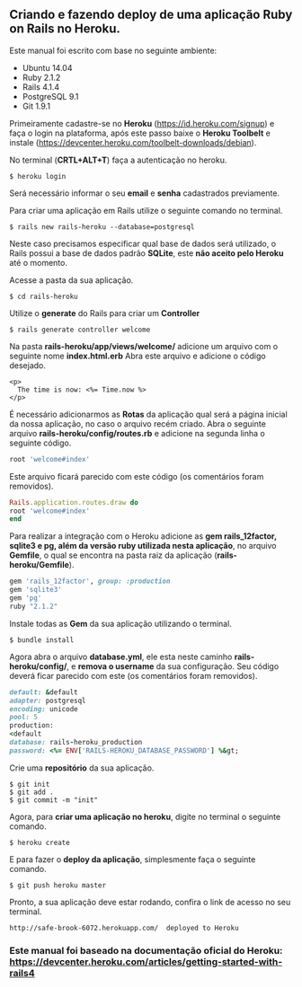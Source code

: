 ## Criando e fazendo deploy de uma aplicação Ruby on Rails no Heroku.

Este manual foi escrito com base no seguinte ambiente:

- Ubuntu 14.04
- Ruby 2.1.2
- Rails 4.1.4
- PostgreSQL 9.1
- Git 1.9.1

Primeiramente cadastre-se no **Heroku** (https://id.heroku.com/signup) e faça o login na plataforma, após este passo baixe o **Heroku Toolbelt** e instale (https://devcenter.heroku.com/toolbelt-downloads/debian).

No terminal (**CRTL+ALT+T**) faça a autenticação no heroku.

```
$ heroku login
```

Será necessário informar o seu **email** e **senha** cadastrados previamente.

Para criar uma aplicação em Rails utilize o seguinte comando no terminal.

```
$ rails new rails-heroku --database=postgresql
```

Neste caso precisamos especificar qual base de dados será utilizado, o Rails possui a base de dados padrão **SQLite**, este **não aceito pelo Heroku** até o momento.

Acesse a pasta da sua aplicação.

```
$ cd rails-heroku
```

Utilize o **generate** do Rails para criar um **Controller**

```
$ rails generate controller welcome
```

Na pasta **rails-heroku/app/views/welcome/** adicione um arquivo com o seguinte nome **index.html.erb**
Abra este arquivo e adicione o código desejado.

```<h2>Hello Heroku</h2>
<p>
  The time is now: <%= Time.now %>
</p>
```
É necessário adicionarmos as **Rotas** da aplicação qual será a página inicial da nossa aplicação, no caso o arquivo recém criado. Abra o seguinte arquivo **rails-heroku/config/routes.rb** e adicione na segunda linha o seguinte código.

```ruby
root 'welcome#index'
```

Este arquivo ficará parecido com este código (os comentários foram removidos).

```ruby
Rails.application.routes.draw do
root 'welcome#index'
end
```

Para realizar a integração com o Heroku adicione as **gem rails_12factor, sqlite3 e pg, além da versão ruby utilizada nesta aplicação**, no arquivo **Gemfile**, o qual se encontra na pasta raiz da aplicação (**rails-heroku/Gemfile**).

```ruby
gem 'rails_12factor', group: :production
gem 'sqlite3'
gem 'pg'
ruby "2.1.2"
```
Instale todas as **Gem** da sua aplicação utilizando o terminal.

```
$ bundle install
```

Agora abra o arquivo **database.yml**, ele esta neste caminho **rails-heroku/config/**, e **remova o username** da sua configuração. Seu código deverá ficar parecido com este (os comentários foram removidos).

```ruby
default: &default
adapter: postgresql
encoding: unicode
pool: 5
production:
<default
database: rails-heroku_production
password: <%= ENV['RAILS-HEROKU_DATABASE_PASSWORD'] %&gt;
```

Crie uma **repositório** da sua aplicação.

```
$ git init
$ git add .
$ git commit -m "init"
```

Agora, para **criar uma aplicação no heroku**, digite no terminal o seguinte comando.

```
$ heroku create
```

E para fazer o **deploy da aplicação**, simplesmente faça o seguinte comando.

```
$ git push heroku master
```

Pronto, a sua aplicação deve estar rodando, confira o link de acesso no seu terminal.

```
http://safe-brook-6072.herokuapp.com/  deployed to Heroku
```
### Este manual foi baseado na documentação oficial do Heroku: https://devcenter.heroku.com/articles/getting-started-with-rails4